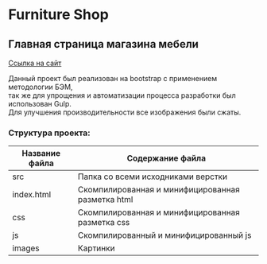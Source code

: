 # Furniture Shop  
## Главная страница магазина мебели  
[Ссылка на сайт](https://uett.github.io/Furniture_Shop/)

Данный проект был реализован на bootstrap с применением методологии БЭМ,  
так же для упрощения и автоматизации процесса разработки был использован Gulp.  
Для улучшения производительности все изображения были сжаты. 

### Структура проекта:
| Название файла | Содержание файла |
| -------------- | -------------    |
| src            | Папка со всеми исходниками верстки    |
| index.html   | Скомпилированная и минифицированная разметка html |
| css   | Скомпилированная и минифицированная разметка css |
| js   | Скомпилированный и минифицированный js |
| images   | Картинки |
